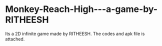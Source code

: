 # Monkey-Reach-High---a-game-by-RITHEESH
Its a 2D infinite game made by RITHEESH. The codes and apk file is attached.
